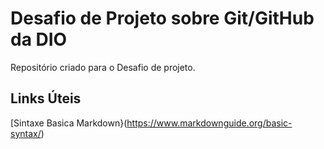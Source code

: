 # Desafio de Projeto sobre Git/GitHub da DIO
Repositório criado para o Desafio de projeto.

## Links Úteis
[Sintaxe Basica Markdown}(https://www.markdownguide.org/basic-syntax/)
